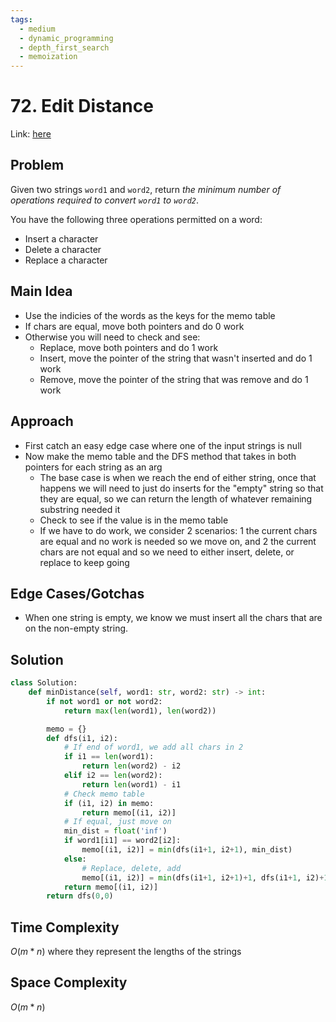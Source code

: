 ```yaml
---
tags:
  - medium
  - dynamic_programming
  - depth_first_search
  - memoization
---
```

# 72. Edit Distance 
Link: [here](https://leetcode.com/problems/edit-distance/)
## Problem
Given two strings `word1` and `word2`, return _the minimum number of operations required to convert `word1` to `word2`_.

You have the following three operations permitted on a word:
- Insert a character
- Delete a character
- Replace a character
## Main Idea
- Use the indicies of the words as the keys for the memo table
- If chars are equal, move both pointers and do 0 work
- Otherwise you will need to check and see:
	- Replace, move both pointers and do 1 work
	- Insert, move the pointer of the string that wasn't inserted and do 1 work
	- Remove, move the pointer of the string that was remove and do 1 work
## Approach
- First catch an easy edge case where one of the input strings is null
- Now make the memo table and the DFS method that takes in both pointers for each string as an arg
	- The base case is when we reach the end of either string, once that happens we will need to just do inserts for the "empty" string so that they are equal, so we can return the length of whatever remaining substring needed it 
	- Check to see if the value is in the memo table
	- If we have to do work, we consider 2 scenarios: 1 the current chars are equal and no work is needed so we move on, and 2 the current chars are not equal and so we need to either insert, delete, or replace to keep going
## Edge Cases/Gotchas 
- When one string is empty, we know we must insert all the chars that are on the non-empty string. 
## Solution
```python 
class Solution:
    def minDistance(self, word1: str, word2: str) -> int:
        if not word1 or not word2:
            return max(len(word1), len(word2))

        memo = {}
        def dfs(i1, i2):
            # If end of word1, we add all chars in 2
            if i1 == len(word1):
                return len(word2) - i2
            elif i2 == len(word2):
                return len(word1) - i1
            # Check memo table
            if (i1, i2) in memo:
                return memo[(i1, i2)]
            # If equal, just move on
            min_dist = float('inf')
            if word1[i1] == word2[i2]:
                memo[(i1, i2)] = min(dfs(i1+1, i2+1), min_dist)
            else:
                # Replace, delete, add
                memo[(i1, i2)] = min(dfs(i1+1, i2+1)+1, dfs(i1+1, i2)+1, dfs(i1, i2+1)+1)
            return memo[(i1, i2)]
        return dfs(0,0)
```
## Time Complexity
$O(m*n)$ where they represent the lengths of the strings
## Space Complexity
$O(m*n)$
